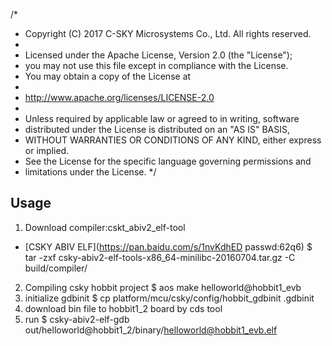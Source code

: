 /*
 * Copyright (C) 2017 C-SKY Microsystems Co., Ltd. All rights reserved.
 *
 * Licensed under the Apache License, Version 2.0 (the "License");
 * you may not use this file except in compliance with the License.
 * You may obtain a copy of the License at
 *
 *   http://www.apache.org/licenses/LICENSE-2.0
 *
 * Unless required by applicable law or agreed to in writing, software
 * distributed under the License is distributed on an "AS IS" BASIS,
 * WITHOUT WARRANTIES OR CONDITIONS OF ANY KIND, either express or implied.
 * See the License for the specific language governing permissions and
 * limitations under the License.
 */

## Usage 
1. Download compiler:cskt_abiv2_elf-tool
* [CSKY ABIV ELF](https://pan.baidu.com/s/1nvKdhED passwd:62q6)
   $ tar -zxf csky-abiv2-elf-tools-x86_64-minilibc-20160704.tar.gz -C build/compiler/
2. Compiling csky hobbit project
   $ aos make helloworld@hobbit1_evb
3. initialize gdbinit
   $ cp platform/mcu/csky/config/hobbit_gdbinit .gdbinit
4. download bin file to hobbit1_2 board by cds tool
5. run
   $ csky-abiv2-elf-gdb out/helloworld@hobbit1_2/binary/helloworld@hobbit1_evb.elf 
